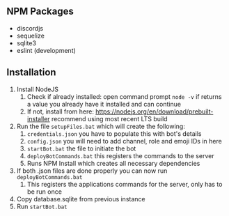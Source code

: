 ## NPM Packages

- discordjs
- sequelize
- sqlite3
- eslint (development)

## Installation

1. Install NodeJS
   1. Check if already installed: open command prompt `node -v` if returns a value you already have it installed and can continue
   2. If not, install from here: https://nodejs.org/en/download/prebuilt-installer recommend using most recent LTS build
2. Run the file `setupFiles.bat` which will create the following:
   1. `credentials.json` you have to populate this with bot's details
   2. `config.json` you will need to add channel, role and emoji IDs in here
   3. `startBot.bat` the file to initiate the bot
   4. `deployBotCommands.bat` this registers the commands to the server
   5. Runs NPM Install which creates all necessary dependencies
3. If both .json files are done properly you can now run `deployBotCommands.bat`
   1. This registers the applications commands for the server, only has to be run once
4. Copy database.sqlite from previous instance
5. Run `startBot.bat`